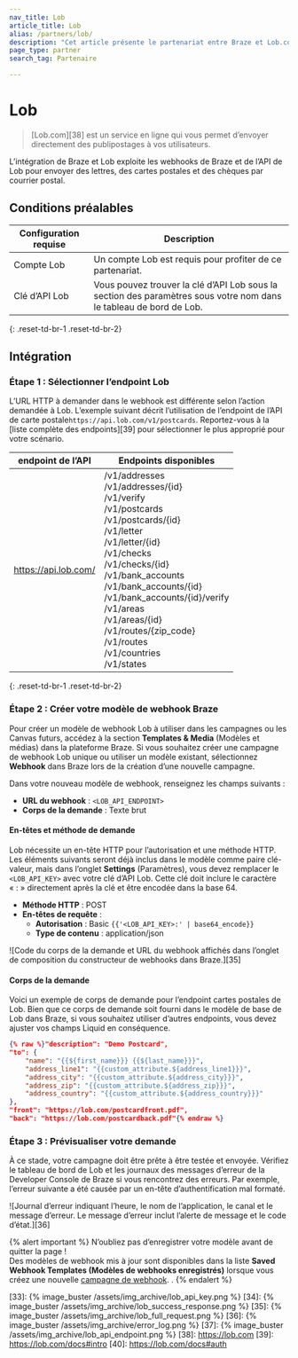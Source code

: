 ```yaml
---
nav_title: Lob
article_title: Lob 
alias: /partners/lob/
description: "Cet article présente le partenariat entre Braze et Lob.com, qui vous permet d’envoyer des publipostages tels que des lettres, des cartes postales et des chèques par le biais du courrier."
page_type: partner
search_tag: Partenaire

---
```


# Lob

> [Lob.com][38] est un service en ligne qui vous permet d’envoyer directement des publipostages à vos utilisateurs.

L’intégration de Braze et Lob exploite les webhooks de Braze et de l’API de Lob pour envoyer des lettres, des cartes postales et des chèques par courrier postal.  

## Conditions préalables

|Configuration requise| Description|
| ---| ---|
|Compte Lob | Un compte Lob est requis pour profiter de ce partenariat. |
| Clé d’API Lob | Vous pouvez trouver la clé d’API Lob sous la section des paramètres sous votre nom dans le tableau de bord de Lob. |
{: .reset-td-br-1 .reset-td-br-2}

## Intégration

### Étape 1 : Sélectionner l’endpoint Lob

L’URL HTTP à demander dans le webhook est différente selon l’action demandée à Lob. L’exemple suivant décrit l’utilisation de l’endpoint de l’API de carte postale`https://api.lob.com/v1/postcards`. Reportez-vous à la [liste complète des endpoints][39] pour sélectionner le plus approprié pour votre scénario. 

| endpoint de l’API | Endpoints disponibles |
| ------------ | ------------------- |
| https://api.lob.com/ | /v1/addresses<br>/v1/addresses/{id}<br>/v1/verify<br>/v1/postcards<br>/v1/postcards/{id}<br>/v1/letter<br>/v1/letter/{id}<br>/v1/checks<br>/v1/checks/{id}<br>/v1/bank_accounts<br>/v1/bank_accounts/{id}<br>/v1/bank_accounts/{id}/verify<br>/v1/areas<br>/v1/areas/{id}<br>/v1/routes/{zip_code}<br>/v1/routes<br>/v1/countries<br>/v1/states|
{: .reset-td-br-1 .reset-td-br-2}

### Étape 2 : Créer votre modèle de webhook Braze

Pour créer un modèle de webhook Lob à utiliser dans les campagnes ou les Canvas futurs, accédez à la section **Templates & Media** (Modèles et médias) dans la plateforme Braze. Si vous souhaitez créer une campagne de webhook Lob unique ou utiliser un modèle existant, sélectionnez **Webhook** dans Braze lors de la création d’une nouvelle campagne.

Dans votre nouveau modèle de webhook, renseignez les champs suivants :
- **URL du webhook** : `<LOB_API_ENDPOINT>`
- **Corps de la demande** : Texte brut

#### En-têtes et méthode de demande

Lob nécessite un en-tête HTTP pour l’autorisation et une méthode HTTP. Les éléments suivants seront déjà inclus dans le modèle comme paire clé-valeur, mais dans l’onglet **Settings** (Paramètres), vous devez remplacer le `<LOB_API_KEY>` avec votre clé d’API Lob. Cette clé doit inclure le caractère « : » directement après la clé et être encodée dans la base 64. 

- **Méthode HTTP** : POST
- **En-têtes de requête** :
  - **Autorisation** : Basic `{{'<LOB_API_KEY>:' | base64_encode}}`
  - **Type de contenu** : application/json

![Code du corps de la demande et URL du webhook affichés dans l’onglet de composition du constructeur de webhooks dans Braze.][35]

#### Corps de la demande

Voici un exemple de corps de demande pour l’endpoint cartes postales de Lob. Bien que ce corps de demande soit fourni dans le modèle de base de Lob dans Braze, si vous souhaitez utiliser d’autres endpoints, vous devez ajuster vos champs Liquid en conséquence.

```json
{% raw %}"description": "Demo Postcard",
"to": {
    "name": "{{${first_name}}} {{${last_name}}}",
    "address_line1": "{{custom_attribute.${address_line1}}}",
    "address_city": "{{custom_attribute.${address_city}}}",
    "address_zip": "{{custom_attribute.${address_zip}}}",
    "address_country": "{{custom_attribute.${address_country}}}"
},
"front": "https://lob.com/postcardfront.pdf",
"back": "https://lob.com/postcardback.pdf"{% endraw %}
```

### Étape 3 : Prévisualiser votre demande

À ce stade, votre campagne doit être prête à être testée et envoyée. Vérifiez le tableau de bord de Lob et les journaux des messages d’erreur de la Developer Console de Braze si vous rencontrez des erreurs. Par exemple, l’erreur suivante a été causée par un en-tête d’authentification mal formaté. 

![Journal d’erreur indiquant l’heure, le nom de l’application, le canal et le message d’erreur. Le message d’erreur inclut l’alerte de message et le code d’état.][36]

{% alert important %}
N’oubliez pas d’enregistrer votre modèle avant de quitter la page ! <br>Des modèles de webhook mis à jour sont disponibles dans la liste **Saved Webhook Templates (Modèles de webhooks enregistrés)** lorsque vous créez une nouvelle [campagne de webhook]({{site.baseurl}}/user_guide/message_building_by_channel/webhooks/creating_a_webhook/). .
{% endalert %}

[33]: {% image_buster /assets/img_archive/lob_api_key.png %}
[34]: {% image_buster /assets/img_archive/lob_success_response.png %}
[35]: {% image_buster /assets/img_archive/lob_full_request.png %}
[36]: {% image_buster /assets/img_archive/error_log.png %}
[37]: {% image_buster /assets/img_archive/lob_api_endpoint.png %}
[38]: https://lob.com
[39]: https://lob.com/docs#intro
[40]: https://lob.com/docs#auth
